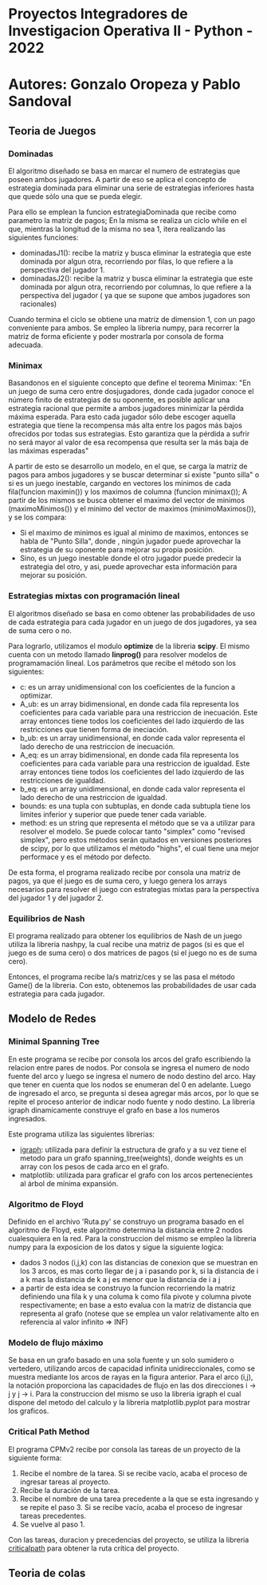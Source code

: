 # Proyectos Integradores de Investigacion Operativa II - Python - 2022

# Autores: Gonzalo Oropeza y Pablo Sandoval

## Teoria de Juegos

### Dominadas

El algoritmo diseñado se basa en marcar el numero de estrategias que poseen ambos jugadores. A partir de eso se aplica el concepto de estrategia dominada para eliminar una serie de estrategias inferiores hasta que quede sólo una que se pueda elegir.

Para ello se emplean la funcion estrategiaDominada que recibe como parametro la matriz de pagos; En la misma se realiza un ciclo while en el que, mientras la longitud de la misma no sea 1, itera realizando las siguientes funciones:
- dominadasJ1(): recibe la matriz y busca eliminar la estrategia que este dominada por algun otra, recorriendo por filas, lo que refiere a la perspectiva del jugador 1.
- dominadasJ2(): recibe la matriz y busca eliminar la estrategia que este dominada por algun otra, recorriendo por columnas, lo que refiere a la perspectiva del jugador ( ya que se supone que ambos jugadores son racionales)

Cuando termina el ciclo se obtiene una matriz de dimension 1, con un pago conveniente para ambos.
Se empleo la libreria numpy, para recorrer la matriz de forma eficiente y poder mostrarla por consola de forma adecuada.

### Minimax

Basandonos en el siguiente concepto que define el teorema Minimax:
"En un juego de suma cero entre dosjugadores, donde cada jugador conoce el número finito de estrategias de su
oponente, es posible aplicar una estrategia racional que permite a ambos jugadores minimizar la pérdida máxima esperada. Para esto cada jugador sólo debe escoger aquella estrategia que tiene la recompensa más alta entre los pagos más bajos ofrecidos por todas sus estrategias. Esto garantiza que la pérdida a sufrir no será mayor al valor de esa recompensa que resulta ser la más baja de las máximas esperadas"

A partir de esto se desarrollo un modelo, en el que, se carga la matriz de pagos para ambos jugadores y se buscar determinar si existe "punto silla" o si es un juego inestable, cargando en vectores los minimos de cada fila(funcion maximin()) y los maximos de columna (funcion minimax()); A partir de los mismos se busca obtener el maximo del vector de minimos (maximoMinimos()) y el minimo del vector de maximos (minimoMaximos()), y se los compara:
- Si el maximo de minimos es igual al minimo de maximos, entonces se habla de "Punto Silla", donde , ningún jugador puede aprovechar la estrategia de su oponente para mejorar su propia posición.
- Sino, es un juego inestable donde el otro jugador puede predecir la estrategia del otro, y asi, puede aprovechar esta información para mejorar su posición.

### Estrategias mixtas con programación lineal

El algoritmos diseñado se basa en como obtener las probabilidades de uso de cada estrategia para cada jugador en un juego de dos jugadores, ya sea de suma cero o no.

Para lograrlo, utilizamos el modulo **optimize** de la libreria **scipy**. El mismo cuenta con un metodo llamado **linprog()** para resolver modelos de programamación lineal. Los parámetros que recibe el método son los siguientes:
- c: es un array unidimensional con los coeficientes de la funcion a optimizar.
- A_ub: es un array bidimensional, en donde cada fila representa los coeficientes para cada variable para una restriccion de inecuación. Este array entonces tiene todos los coeficientes del lado izquierdo de las restricciones que tienen forma de ineciación.
- b_ub: es un array unidimensional, en donde cada valor representa el lado derecho de una restriccion de inecuación.
- A_eq: es un array bidimensional, en donde cada fila representa los coeficientes para cada variable para una restriccion de igualdad. Este array entonces tiene todos los coeficientes del lado izquierdo de las restricciones de igualdad.
- b_eq: es un array unidimensional, en donde cada valor representa el lado derecho de una restriccion de igualdad.
- bounds: es una tupla con subtuplas, en donde cada subtupla tiene los limites inferior y superior que puede tener cada variable.
- method: es un string que representa el método que se va a utilizar para resolver el modelo. Se puede colocar tanto "simplex" como "revised simplex", pero estos métodos serán quitados en versiones posteriores de scipy, por lo que utilizamos el método "highs", el cual tiene una mejor performace y es el método por defecto.

De esta forma, el programa realizado recibe por consola una matriz de pagos, ya que el juego es de suma cero, y luego genera los arrays necesarios para resolver el juego con estrategias mixtas para la perspectiva del jugador 1 y del jugador 2.

### Equilibrios de Nash

El programa realizado para obtener los equilibrios de Nash de un juego utiliza la libreria nashpy, la cual recibe una matriz de pagos (si es que el juego es de suma cero) o dos matrices de pagos (si el juego no es de suma cero).

Entonces, el programa recibe la/s matriz/ces y se las pasa el método Game() de la libreria. Con esto, obtenemos las probabilidades de usar cada estrategia para cada jugador.

## Modelo de Redes

### Minimal Spanning Tree

En este programa se recibe por consola los arcos del grafo escribiendo la relacion entre pares de nodos. Por consola se ingresa el numero de nodo fuente del arco y luego se ingresa el numero de nodo destino del arco. Hay que tener en cuenta que los nodos se enumeran del 0 en adelante. Luego de ingresado el arco, se pregunta si desea agregar más arcos, por lo que se repite el proceso anterior de indicar nodo fuente y nodo destino. La libreria igraph dinamicamente construye el grafo en base a los numeros ingresados.

Este programa utiliza las siguientes librerias:
- [igraph](https://igraph.readthedocs.io/en/0.10.2/index.html): utilizada para definir la estructura de grafo y a su vez tiene el metodo para un grafo spanning_tree(weights), donde weights es un array con los pesos de cada arco en el grafo.
- matplotlib: utilizada para graficar el grafo con los arcos pertenecientes al árbol de mínima expansión.
### Algoritmo de Floyd

Definido en el archivo 'Ruta.py' se construyo un programa basado en el algoritmo de Floyd, este algoritmo determina la distancia entre 2 nodos cualesquiera en la red.
Para la construccion del mismo se empleo la libreria numpy para la exposicion de los datos y sigue la siguiente logica:
- dados 3 nodos (i,j,k) con las distancias de conexion que se muestran en los 3 arcos, es mas corto llegar de j a i pasando por k, si la distancia de i a k mas la distancia de k a j es menor que la distancia de i a j
- a partir de esta idea se construyo la funcion recorriendo la matriz definiendo una fila k y una columa k como fila pivote y columna pivote respectivamente; en base a esto evalua con la matriz de distancia que representa al grafo (notese que se emplea un valor relativamente alto en referencia al valor infinito => INF)

### Modelo de flujo máximo

Se basa en un grafo basado en una sola fuente y un solo sumidero o vertedero, utilizando arcos de capacidad infinita unidireccionales, como se muestra mediante los arcos de rayas en la figura anterior.
Para el arco (i,j), la notación proporciona las capacidades de flujo en las dos direcciones i -> j y j -> i. 
Para la construccion del mismo se uso la libreria  igraph el cual dispone del metodo del calculo y la libreria  matplotlib.pyplot para mostrar los graficos.

### Critical Path Method

El programa CPMv2 recibe por consola las tareas de un proyecto de la siguiente forma:
1. Recibe el nombre de la tarea. Si se recibe vacío, acaba el proceso de ingresar tareas al proyecto.
2. Recibe la duración de la tarea.
3. Recibe el nombre de una tarea precedente a la que se esta ingresando y se repite el paso 3. Si se recibe vacío, acaba el proceso de ingresar tareas precedentes.
4. Se vuelve al paso 1.

Con las tareas, duracion y precedencias del proyecto, se utiliza la libreria [criticalpath](https://github.com/chrisspen/criticalpath) para obtener la ruta crítica del proyecto.

## Teoria de colas
